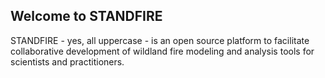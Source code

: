 ## Welcome to STANDFIRE

STANDFIRE - yes, all uppercase - is an open source platform to facilitate collaborative development of wildland fire modeling and analysis tools for scientists and practitioners.

